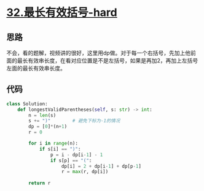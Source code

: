# [32.最长有效括号-hard](https://leetcode-cn.com/problems/longest-valid-parentheses/)

## 思路
不会，看的题解，视频讲的很好，这里用dp做。对于每一个右括号，先加上他前面的最长有效串长度，在看对应位置是不是左括号，如果是再加2，再加上左括号左面的最长有效串长度。

## 代码
```python
class Solution:
    def longestValidParentheses(self, s: str) -> int:
        n = len(s)
        s += ")"        # 避免下标为-1的情况
        dp = [0]*(n+1)
        r = 0

        for i in range(n):
            if s[i] == ")":
                p = i - dp[i-1] - 1
                if s[p] == "(":
                    dp[i] = 2 + dp[i-1] + dp[p-1]
                    r = max(r, dp[i])
        
        return r
```

